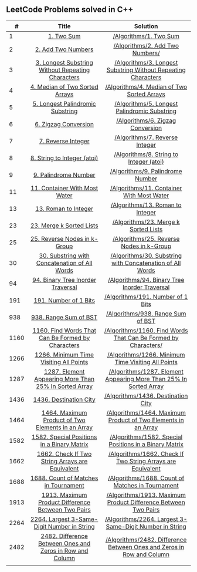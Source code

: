 ## LeetCode Problems solved in C++

| # | Title | Solution |
| - |:-----:|:--------:|
| 1|[1. Two Sum](https://leetcode.com/problems/two-sum/)|[/Algorithms/1. Two Sum](https://github.com/PabloMorer/LeetCode/tree/main/Algorithms/1.%20Two%20Sum)
| 2|[2. Add Two Numbers](https://leetcode.com/problems/add-two-numbers/)|[/Algorithms/2. Add Two Numbers/](https://github.com/PabloMorer/LeetCode/tree/main/Algorithms/2.%20Add%20Two%20Numbers)
| 3|[3. Longest Substring Without Repeating Characters](https://leetcode.com/problems/add-two-numbers/)|[/Algorithms/3. Longest Substring Without Repeating Characters](https://github.com/PabloMorer/LeetCode/tree/main/Algorithms/3.%20Longest%20Substring%20Without%20Repeating%20Characters)
| 4|[4. Median of Two Sorted Arrays](https://leetcode.com/problems/median-of-two-sorted-arrays/)|[/Algorithms/4. Median of Two Sorted Arrays](https://github.com/PabloMorer/LeetCode/tree/main/Algorithms/4.%20Median%20of%20Two%20Sorted%20Arrays)
| 5|[5. Longest Palindromic Substring](https://leetcode.com/problems/longest-palindromic-substring/)|[/Algorithms/5. Longest Palindromic Substring](https://github.com/PabloMorer/LeetCode/tree/main/Algorithms/5.%20Longest%20Palindromic%20Substring)
| 6|[6. Zigzag Conversion](https://leetcode.com/problems/zigzag-conversion/)|[/Algorithms/6. Zigzag Conversion](https://github.com/PabloMorer/LeetCode/tree/main/Algorithms/6.%20Zigzag%20Conversion)
| 7|[7. Reverse Integer](https://leetcode.com/problems/reverse-integer/)|[/Algorithms/7. Reverse Integer](https://github.com/PabloMorer/LeetCode/tree/main/Algorithms/7.%20Reverse%20Integer)
| 8|[8. String to Integer (atoi)](https://leetcode.com/problems/string-to-integer-atoi/)|[/Algorithms/8. String to Integer (atoi)](https://github.com/PabloMorer/LeetCode/tree/main/Algorithms/8.%20String%20to%20Integer%20(atoi))
| 9|[9. Palindrome Number](https://leetcode.com/problems/palindrome-number/)|[/Algorithms/9. Palindrome Number](https://github.com/PabloMorer/LeetCode/tree/main/Algorithms/9.%20Palindrome%20Number)
| 11|[11. Container With Most Water](https://leetcode.com/problems/container-with-most-water/)|[/Algorithms/11. Container With Most Water](https://github.com/PabloMorer/LeetCode/tree/main/Algorithms/11.%20Container%20With%20Most%20Water)
| 13|[13. Roman to Integer](https://github.com/PabloMorer/LeetCode/tree/main/Algorithms/13.%20Roman%20to%20Integer)|[/Algorithms/13. Roman to Integer](https://leetcode.com/problems/roman-to-integer/)
| 23|[23. Merge k Sorted Lists](https://leetcode.com/problems/merge-k-sorted-lists/)|[/Algorithms/23. Merge k Sorted Lists](https://github.com/PabloMorer/LeetCode/blob/main/Algorithms/23.%20Merge%20k%20Sorted%20Lists/23_Merge_k_Sorted_lists.cpp) 
| 25|[25. Reverse Nodes in k-Group](https://leetcode.com/problems/reverse-nodes-in-k-group/)|[/Algorithms/25. Reverse Nodes in k-Group](https://github.com/PabloMorer/LeetCode/tree/main/Algorithms/25.%20Reverse%20Nodes%20in%20k-Group) 
| 30|[30. Substring with Concatenation of All Words](https://leetcode.com/problems/substring-with-concatenation-of-all-words/)|[/Algorithms/30. Substring with Concatenation of All Words](https://github.com/PabloMorer/LeetCode/tree/main/Algorithms/30.%20Substring%20with%20Concatenation%20of%20All%20Words) 
| 94|[94. Binary Tree Inorder Traversal](https://leetcode.com/problems/binary-tree-inorder-traversal)|[/Algorithms/94. Binary Tree Inorder Traversal](https://github.com/PabloMorer/LeetCode/tree/main/Algorithms/94.%20Binary%20Tree%20Inorder%20Traversal)
| 191|[191. Number of 1 Bits](https://leetcode.com/problems/number-of-1-bits/)|[/Algorithms/191. Number of 1 Bits]([https://github.com/PabloMorer/LeetCode/tree/main/Algorithms/](https://github.com/PabloMorer/LeetCode/tree/main/Algorithms/94.%20Binary%20Tree%20Inorder%20Traversal))
| 938|[938. Range Sum of BST](https://leetcode.com/problems/range-sum-of-bst/)|[/Algorithms/938. Range Sum of BST](https://github.com/PabloMorer/LeetCode/tree/main/Algorithms/938.%20Range%20Sum%20of%20BST)
|1160|[1160. Find Words That Can Be Formed by Characters](https://leetcode.com/problems/find-words-that-can-be-formed-by-characters/)|[/Algorithms/1160. Find Words That Can Be Formed by Characters/](https://github.com/PabloMorer/LeetCode/tree/main/Algorithms/1160.%20Find%20Words%20That%20Can%20Be%20Formed%20by%20Characters)
|1266|[1266. Minimum Time Visiting All Points](https://leetcode.com/problems/minimum-time-visiting-all-points)|[/Algorithms/1266. Minimum Time Visiting All Points](https://github.com/PabloMorer/LeetCode/tree/main/Algorithms/1266.%20Minimum%20Time%20Visiting%20All%20Points)
|1287|[1287. Element Appearing More Than 25% In Sorted Array](https://leetcode.com/problems/element-appearing-more-than-25-in-sorted-array/)|[/Algorithms/1287. Element Appearing More Than 25% In Sorted Array](https://github.com/PabloMorer/LeetCode/tree/main/Algorithms/1287.%20Element%20Appearing%20More%20Than%2025%25%20In%20Sorted%20Array)
|1436|[1436. Destination City](https://leetcode.com/problems/destination-city/)|[/Algorithms/1436. Destination City](https://github.com/PabloMorer/LeetCode/tree/main/Algorithms/1436.%20Destination%20City)
|1464|[1464. Maximum Product of Two Elements in an Array](https://leetcode.com/problems/maximum-product-of-two-elements-in-an-array/)|[/Algorithms/1464. Maximum Product of Two Elements in an Array](https://github.com/PabloMorer/LeetCode/tree/main/Algorithms/1464.%20Maximum%20Product%20of%20Two%20Elements%20in%20an%20Array)
|1582|[1582. Special Positions in a Binary Matrix](https://leetcode.com/problems/special-positions-in-a-binary-matrix/)|[/Algorithms/1582. Special Positions in a Binary Matrix](https://github.com/PabloMorer/LeetCode/tree/main/Algorithms/1582.%20Special%20Positions%20in%20a%20Binary%20Matrix)
|1662|[1662. Check If Two String Arrays are Equivalent](https://leetcode.com/problems/check-if-two-string-arrays-are-equivalent/)|[/Algorithms/1662. Check If Two String Arrays are Equivalent](https://github.com/PabloMorer/LeetCode/tree/main/Algorithms/1662.%20Check%20If%20Two%20String%20Arrays%20are%20Equivalent) 
|1688|[1688. Count of Matches in Tournament](https://leetcode.com/problems/count-of-matches-in-tournament/)|[/Algorithms/1688. Count of Matches in Tournament](https://github.com/PabloMorer/LeetCode/tree/main/Algorithms/1688.%20Count%20of%20Matches%20in%20Tournament)
|1913|[1913. Maximum Product Difference Between Two Pairs](https://leetcode.com/problems/maximum-product-difference-between-two-pairs/)|[/Algorithms/1913. Maximum Product Difference Between Two Pairs](https://github.com/PabloMorer/LeetCode/tree/main/Algorithms/1913.%20Maximum%20Product%20Difference%20Between%20Two%20Pairs)
|2264|[2264. Largest 3-Same-Digit Number in String](https://leetcode.com/problems/largest-3-same-digit-number-in-string/)|[/Algorithms/2264. Largest 3-Same-Digit Number in String](https://github.com/PabloMorer/LeetCode/tree/main/Algorithms/2264.%20Largest%203-Same-Digit%20Number%20in%20String)
|2482|[2482. Difference Between Ones and Zeros in Row and Column](https://leetcode.com/problems/difference-between-ones-and-zeros-in-row-and-column/)|[/Algorithms/2482. Difference Between Ones and Zeros in Row and Column](https://github.com/PabloMorer/LeetCode/tree/main/Algorithms/2482.%20Difference%20Between%20Ones%20and%20Zeros%20in%20Row%20and%20Column)
||
